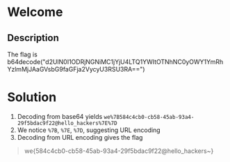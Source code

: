 # Welcome

## Description
The flag is b64decode("d2UlN0I1ODRjNGNiMC1jYjU4LTQ1YWItOTNhNC0yOWY1YmRhYzlmMjJAaGVsbG9faGFja2VycyU3RSU3RA==")

# Solution
1. Decoding from base64 yields `we%7B584c4cb0-cb58-45ab-93a4-29f5bdac9f22@hello_hackers%7E%7D`
2. We notice `%7B`, `%7E`, `%7D`, suggesting URL encoding
3. Decoding from URL encoding gives the flag

> we{584c4cb0-cb58-45ab-93a4-29f5bdac9f22@hello_hackers~}